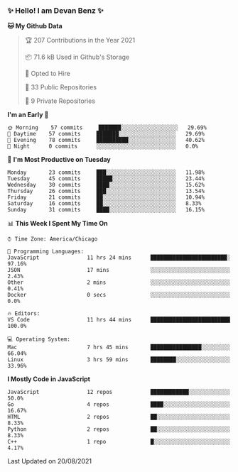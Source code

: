 ### ✨ Hello! I am Devan Benz ✨

<!--START_SECTION:waka-->
**🐱 My Github Data** 

> 🏆 207 Contributions in the Year 2021
 > 
> 📦 71.6 kB Used in Github's Storage 
 > 
> 💼 Opted to Hire
 > 
> 📜 33 Public Repositories 
 > 
> 🔑 9 Private Repositories  
 > 
**I'm an Early 🐤** 

```text
🌞 Morning    57 commits     ███████░░░░░░░░░░░░░░░░░░   29.69% 
🌆 Daytime    57 commits     ███████░░░░░░░░░░░░░░░░░░   29.69% 
🌃 Evening    78 commits     ██████████░░░░░░░░░░░░░░░   40.62% 
🌙 Night      0 commits      ░░░░░░░░░░░░░░░░░░░░░░░░░   0.0%

```
📅 **I'm Most Productive on Tuesday** 

```text
Monday       23 commits     ███░░░░░░░░░░░░░░░░░░░░░░   11.98% 
Tuesday      45 commits     █████░░░░░░░░░░░░░░░░░░░░   23.44% 
Wednesday    30 commits     ████░░░░░░░░░░░░░░░░░░░░░   15.62% 
Thursday     26 commits     ███░░░░░░░░░░░░░░░░░░░░░░   13.54% 
Friday       21 commits     ██░░░░░░░░░░░░░░░░░░░░░░░   10.94% 
Saturday     16 commits     ██░░░░░░░░░░░░░░░░░░░░░░░   8.33% 
Sunday       31 commits     ████░░░░░░░░░░░░░░░░░░░░░   16.15%

```


📊 **This Week I Spent My Time On** 

```text
⌚︎ Time Zone: America/Chicago

💬 Programming Languages: 
JavaScript               11 hrs 24 mins      ████████████████████████░   97.16% 
JSON                     17 mins             ░░░░░░░░░░░░░░░░░░░░░░░░░   2.43% 
Other                    2 mins              ░░░░░░░░░░░░░░░░░░░░░░░░░   0.41% 
Docker                   0 secs              ░░░░░░░░░░░░░░░░░░░░░░░░░   0.0%

🔥 Editors: 
VS Code                  11 hrs 44 mins      █████████████████████████   100.0%

💻 Operating System: 
Mac                      7 hrs 45 mins       ████████████████░░░░░░░░░   66.04% 
Linux                    3 hrs 59 mins       ████████░░░░░░░░░░░░░░░░░   33.96%

```

**I Mostly Code in JavaScript** 

```text
JavaScript               12 repos            ████████████░░░░░░░░░░░░░   50.0% 
Go                       4 repos             ████░░░░░░░░░░░░░░░░░░░░░   16.67% 
HTML                     2 repos             ██░░░░░░░░░░░░░░░░░░░░░░░   8.33% 
Python                   2 repos             ██░░░░░░░░░░░░░░░░░░░░░░░   8.33% 
C++                      1 repo              █░░░░░░░░░░░░░░░░░░░░░░░░   4.17%

```



 Last Updated on 20/08/2021
<!--END_SECTION:waka-->

<!--
**devanbenz/devanbenz** is a ✨ _special_ ✨ repository because its `README.md` (this file) appears on your GitHub profile.

Here are some ideas to get you started:

- 🔭 I’m currently working on ...
- 🌱 I’m currently learning ...
- 👯 I’m looking to collaborate on ...
- 🤔 I’m looking for help with ...
- 💬 Ask me about ...
- 📫 How to reach me: ...
- 😄 Pronouns: ...
- ⚡ Fun fact: ...
-->
